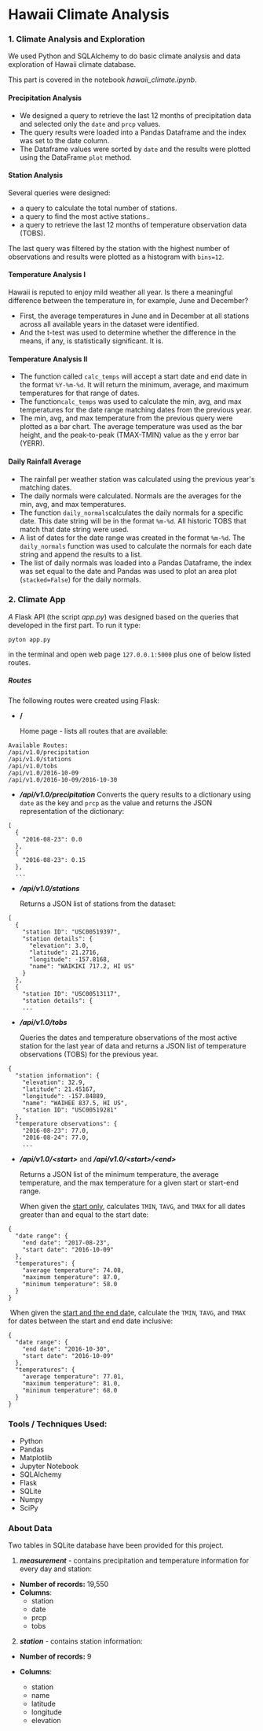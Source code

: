 # Hawaii Climate Analysis

### 1. Climate Analysis and Exploration

We used Python and SQLAlchemy to do basic climate analysis and data exploration of Hawaii climate database. 

This part is covered in the notebook *hawaii_climate.ipynb*.

#### Precipitation Analysis

- We designed a query to retrieve the last 12 months of precipitation data and selected only the `date` and `prcp` values.
- The query results were loaded into a Pandas Dataframe and the index was set to the date column.
- The Dataframe values were sorted by `date` and the results were plotted using the DataFrame `plot` method.

#### Station Analysis

Several queries were designed:

- a query to calculate the total number of stations.
- a query to find the most active stations..
- a query to retrieve the last 12 months of temperature observation data (TOBS).

The last query was filtered by the station with the highest number of observations and results were plotted as a histogram with `bins=12`.

#### Temperature Analysis I

Hawaii is reputed to enjoy mild weather all year. Is there a meaningful difference between the temperature in, for example, June and December?

- First, the average temperatures in June and in December at all stations across all available years in the dataset were identified. 
- And the t-test was used to determine whether the difference in the means, if any, is statistically significant. It is.

#### Temperature Analysis II

- The function called `calc_temps` will accept a start date and end date in the format `%Y-%m-%d`. It will return the minimum, average, and maximum temperatures for that range of dates.
- The function`calc_temps` was used to calculate the min, avg, and max temperatures for the date range matching dates from the previous year.
- The min, avg, and max temperature from the previous query were plotted as a bar chart. The average temperature was used as the bar height, and the peak-to-peak (TMAX-TMIN) value as the y error bar (YERR).

#### Daily Rainfall Average

- The rainfall per weather station was calculated using the previous year's matching dates.
- The daily normals were calculated. Normals are the averages for the min, avg, and max temperatures.
- The function `daily_normals`calculates the daily normals for a specific date. This date string will be in the format `%m-%d`. All historic TOBS that match that date string were used.
- A list of dates for the date range was created in the format `%m-%d`. The `daily_normals` function was used to calculate the normals for each date string and append the results to a list.
- The list of daily normals was loaded into a Pandas Dataframe, the index was set equal to the date and  Pandas was used to plot an area plot (`stacked=False`) for the daily normals.



### 2. Climate App

*A* Flask API (the script *app.py*) was designed based on the queries that developed in the first part. To run it type:

`pyton app.py`

in the terminal and open web page `127.0.0.1:5000` plus one of below listed routes.

##### Routes

The following routes were created using Flask:

- **/**

  Home page - lists all routes that are available:

```
Available Routes:
/api/v1.0/precipitation
/api/v1.0/stations
/api/v1.0/tobs
/api/v1.0/2016-10-09
/api/v1.0/2016-10-09/2016-10-30
```

- ***/api/v1.0/precipitation***
  Converts the query results to a dictionary using `date` as the key and `prcp` as the value and returns the JSON representation of the dictionary:

```
[
  {
    "2016-08-23": 0.0
  }, 
  {
    "2016-08-23": 0.15
  }, 
  ...
```

- ***/api/v1.0/stations***

  Returns a JSON list of stations from the dataset:

```
[
  {
    "station ID": "USC00519397", 
    "station details": {
      "elevation": 3.0, 
      "latitude": 21.2716, 
      "longitude": -157.8168, 
      "name": "WAIKIKI 717.2, HI US"
    }
  }, 
  {
    "station ID": "USC00513117", 
    "station details": {
    ...
```

- ***/api/v1.0/tobs***

  Queries the dates and temperature observations of the most active station for the last year of data and returns a JSON list of temperature observations (TOBS) for the previous year.

```
{
  "station information": {
    "elevation": 32.9, 
    "latitude": 21.45167, 
    "longitude": -157.84889, 
    "name": "WAIHEE 837.5, HI US", 
    "station ID": "USC00519281"
  }, 
  "temperature observations": {
    "2016-08-23": 77.0, 
    "2016-08-24": 77.0, 
    ...
```

- ***/api/v1.0/\<start>*** and ***/api/v1.0/\<start>/\<end>***

  Returns a JSON list of the minimum temperature, the average temperature, and the max temperature for a given start or start-end range.

  When given the <u>start only</u>, calculates `TMIN`, `TAVG`, and `TMAX` for all dates greater than and equal to the start date:

```
{
  "date range": {
    "end date": "2017-08-23", 
    "start date": "2016-10-09"
  }, 
  "temperatures": {
    "average temperature": 74.08, 
    "maximum temperature": 87.0, 
    "minimum temperature": 58.0
  }
}
```

​	When given the <u>start and the end dat</u>e, calculate the `TMIN`, `TAVG`, and `TMAX` for dates between the start 	and end date inclusive:

```
{
  "date range": {
    "end date": "2016-10-30", 
    "start date": "2016-10-09"
  }, 
  "temperatures": {
    "average temperature": 77.01, 
    "maximum temperature": 81.0, 
    "minimum temperature": 68.0
  }
}
```



### Tools / Techniques Used:

- Python
- Pandas
- Matplotlib
- Jupyter Notebook
- SQLAlchemy
- Flask
- SQLite
- Numpy
- SciPy



### About Data

 Two tables in SQLite database have been provided for this project. 

1. ***measurement*** - contains precipitation and temperature information for every day and station:

- **Number of records:**      19,550
- **Columns**:
  - station
  - date
  - prcp
  - tobs

2. ***station*** - contains station information:

- **Number of records:**    9

- **Columns**:

  - station
  - name
  - latitude
  - longitude
  - elevation

  



